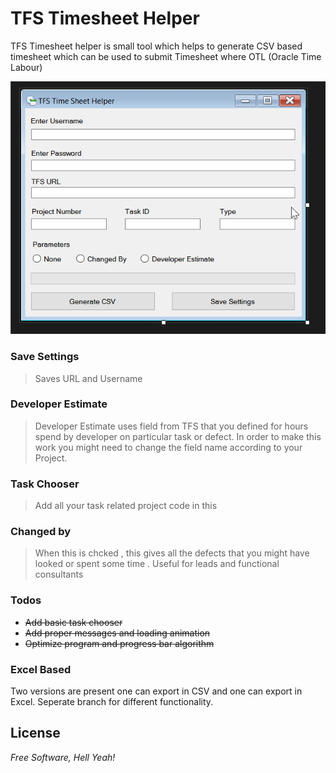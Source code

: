 # TFS Timesheet Helper
TFS Timesheet helper is small tool which helps to generate CSV based timesheet which can be used to submit Timesheet where OTL (Oracle Time Labour)

![Alt text](/tfstimesheet.png?raw=true "Optional Title")


### Save Settings
> Saves URL and Username 

### Developer Estimate
> Developer Estimate uses field from TFS that you defined for hours spend by developer on particular task or defect. 
In order to make this work you might need to change the field name according to your Project.

### Task Chooser
> Add all your task related project code in this 

### Changed by
> When this is chcked , this gives all the defects that you might have looked or spent some time .
  Useful for leads and functional consultants

### Todos

 - ~~Add basic task chooser~~
 - ~~Add proper messages and loading animation~~
 - ~~Optimize program and progress bar algorithm~~
 
 ### Excel Based
 Two versions are present one can export in CSV and one can export in Excel. Seperate branch for different functionality.

License
----
*Free Software, Hell Yeah!*
